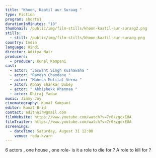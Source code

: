 ```yaml
---
title: "Khoon, Kaatil aur Suraag "
type: Fiction
program: shorts1
durationInMinutes: "10"
thumbnail: /public/img/film-stills/khoon-kaatil-aur-suraag2.png
stills:
  - still: /public/img/film-stills/khoon-kaatil-aur-suraag.png
country: India
language: Hindi
director: Aditya Nair
producers:
  - producer: Kunal Kampani
cast:
  - actor: "Jaswant Singh Kushawaha "
  - actor: "Ramesh Chandane "
  - actor: "Mahesh Motilal Verma "
  - actor: Abhay Shankar Dubey
  - actor: " Abhishekk Khannaa "
  - actor: Dhiraj Yadav
music: Jimmy Joy
cinematography: Kunal Kampani
editor: Kunal Brid
contact: aditnair@gmail.com
filmWebsite: https://www.youtube.com/watch?v=7r0kzgcxEUA
filmTrailer: https://www.youtube.com/watch?v=7r0kzgcxEUA
screenings:
  - dateTime: Saturday, August 31 12:00
    venue: roda-kvarn
---
```

6 actors , one house , one role- is it a role to die for ? A role to kill for ?
